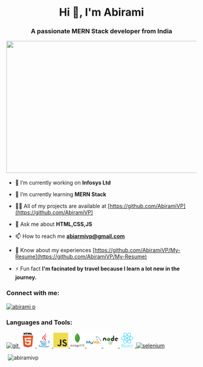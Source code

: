 <h1 align="center">Hi 👋, I'm Abirami</h1>
<h3 align="center">A passionate MERN Stack developer from India</h3>
<img src="https://www.eejournal.com/wp-content/uploads/2017/05/sponsor_tech_10-1024x576.jpg" width="800px" height="350px">

- 🔭 I’m currently working on **Infosys Ltd**

- 🌱 I’m currently learning **MERN Stack**

- 👨‍💻 All of my projects are available at [https://github.com/AbiramiVP](https://github.com/AbiramiVP)

- 💬 Ask me about **HTML,CSS,JS**

- 📫 How to reach me **abiarmivp@gmail.com**

- 📄 Know about my experiences [https://github.com/AbiramiVP/My-Resume](https://github.com/AbiramiVP/My-Resume)

- ⚡ Fun fact **I'm facinated by travel because I learn a lot new in the journey.**

<h3 align="left">Connect with me:</h3>
<p align="left">
<a href="https://linkedin.com/in/abirami p" target="blank"><img align="center" src="https://raw.githubusercontent.com/rahuldkjain/github-profile-readme-generator/master/src/images/icons/Social/linked-in-alt.svg" alt="abirami p" height="30" width="40" /></a>
</p>

<h3 align="left">Languages and Tools:</h3>
<p align="left"> <a href="https://git-scm.com/" target="_blank" rel="noreferrer"> <img src="https://www.vectorlogo.zone/logos/git-scm/git-scm-icon.svg" alt="git" width="40" height="40"/> </a> <a href="https://www.w3.org/html/" target="_blank" rel="noreferrer"> <img src="https://raw.githubusercontent.com/devicons/devicon/master/icons/html5/html5-original-wordmark.svg" alt="html5" width="40" height="40"/> </a> <a href="https://www.java.com" target="_blank" rel="noreferrer"> <img src="https://raw.githubusercontent.com/devicons/devicon/master/icons/java/java-original.svg" alt="java" width="40" height="40"/> </a> <a href="https://developer.mozilla.org/en-US/docs/Web/JavaScript" target="_blank" rel="noreferrer"> <img src="https://raw.githubusercontent.com/devicons/devicon/master/icons/javascript/javascript-original.svg" alt="javascript" width="40" height="40"/> </a> <a href="https://www.mongodb.com/" target="_blank" rel="noreferrer"> <img src="https://raw.githubusercontent.com/devicons/devicon/master/icons/mongodb/mongodb-original-wordmark.svg" alt="mongodb" width="40" height="40"/> </a> <a href="https://www.mysql.com/" target="_blank" rel="noreferrer"> <img src="https://raw.githubusercontent.com/devicons/devicon/master/icons/mysql/mysql-original-wordmark.svg" alt="mysql" width="40" height="40"/> </a> <a href="https://nodejs.org" target="_blank" rel="noreferrer"> <img src="https://raw.githubusercontent.com/devicons/devicon/master/icons/nodejs/nodejs-original-wordmark.svg" alt="nodejs" width="40" height="40"/> </a> <a href="https://reactjs.org/" target="_blank" rel="noreferrer"> <img src="https://raw.githubusercontent.com/devicons/devicon/master/icons/react/react-original-wordmark.svg" alt="react" width="40" height="40"/> </a> <a href="https://www.selenium.dev" target="_blank" rel="noreferrer"> <img src="https://raw.githubusercontent.com/detain/svg-logos/780f25886640cef088af994181646db2f6b1a3f8/svg/selenium-logo.svg" alt="selenium" width="40" height="40"/> </a> </p>

<p>&nbsp;<img align="center" src="https://github-readme-stats.vercel.app/api?username=abiramivp&show_icons=true&locale=en" alt="abiramivp" /></p>
